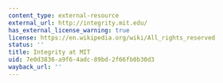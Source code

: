 ```yaml
---
content_type: external-resource
external_url: http://integrity.mit.edu/
has_external_license_warning: true
license: https://en.wikipedia.org/wiki/All_rights_reserved
status: ''
title: Integrity at MIT
uid: 7e0d3836-a9f6-4adc-89bd-2f66fb0b30d3
wayback_url: ''
---
```

